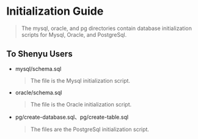 # Initialization Guide

> The mysql, oracle, and pg directories contain database initialization scripts for Mysql, Oracle, and PostgreSql.

## To Shenyu Users

- mysql/schema.sql

  > The file is the Mysql initialization script.

- oracle/schema.sql

  > The file is the Oracle initialization script.

- pg/create-database.sql、pg/create-table.sql

  > The files are the PostgreSql initialization script.

